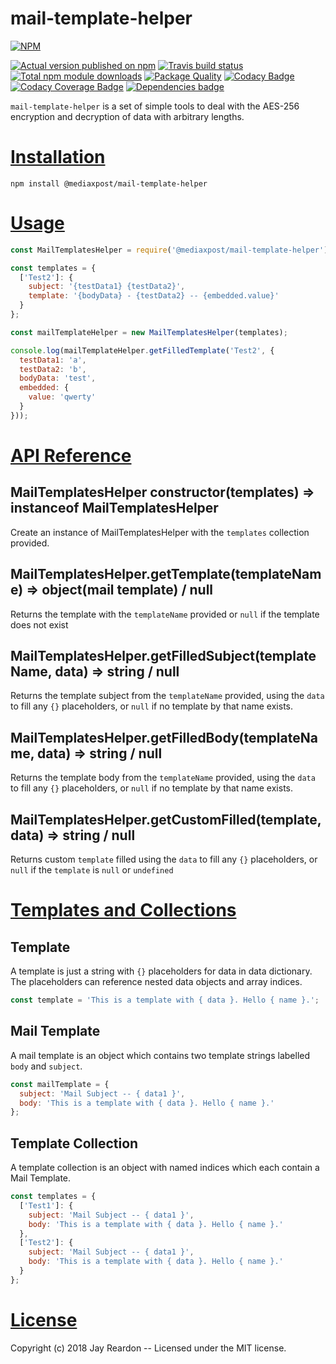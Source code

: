 # mail-template-helper

[![NPM](https://nodei.co/npm/@mediaxpost/mail-template-helper.png?downloads=true)](https://nodei.co/npm/@mediaxpost/mail-template-helper/)

[![Actual version published on npm](http://img.shields.io/npm/v/@mediaxpost/mail-template-helper.svg)](https://www.npmjs.org/package/@mediaxpost/mail-template-helper)
[![Travis build status](https://travis-ci.org/MediaXPost/mail-template-helper.svg)](https://www.npmjs.org/package/@mediaxpost/mail-template-helper)
[![Total npm module downloads](http://img.shields.io/npm/dt/@mediaxpost/mail-template-helper.svg)](https://www.npmjs.org/package/@mediaxpost/mail-template-helper)
[![Package Quality](http://npm.packagequality.com/badge/@mediaxpost/mail-template-helper.png)](http://packagequality.com/#?package=@mediaxpost/mail-template-helper)
[![Codacy Badge](https://api.codacy.com/project/badge/Grade/43225424afb04627afd2e026712d5281)](https://www.codacy.com/app/chronosis/mail-template-helper?utm_source=github.com&amp;utm_medium=referral&amp;utm_content=MediaXPost/mail-template-helper&amp;utm_campaign=Badge_Grade)
[![Codacy Coverage  Badge](https://api.codacy.com/project/badge/Coverage/43225424afb04627afd2e026712d5281)](https://www.codacy.com/app/chronosis/mail-template-helper?utm_source=github.com&utm_medium=referral&utm_content=MediaXPost/mail-template-helper&utm_campaign=Badge_Coverage)
[![Dependencies badge](https://david-dm.org/MediaXPost/mail-template-helper/status.svg)](https://david-dm.org/MediaXPost/mail-template-helper?view=list)


`mail-template-helper` is a set of simple tools to deal with the AES-256 encryption and decryption of data with arbitrary lengths.

# [Installation](#installation)
<a name="installation"></a>

```shell
npm install @mediaxpost/mail-template-helper
```

# [Usage](#usage)
<a name="usage"></a>

```js
const MailTemplatesHelper = require('@mediaxpost/mail-template-helper');

const templates = {
  ['Test2']: {
    subject: '{testData1} {testData2}',
    template: '{bodyData} - {testData2} -- {embedded.value}'
  }
};

const mailTemplateHelper = new MailTemplatesHelper(templates);

console.log(mailTemplateHelper.getFilledTemplate('Test2', {
  testData1: 'a',
  testData2: 'b',
  bodyData: 'test',
  embedded: {
    value: 'qwerty'
  }
}));
```

# [API Reference](#api)
<a name="api"></a>

## MailTemplatesHelper constructor(templates) ⇒ instanceof MailTemplatesHelper
Create an instance of MailTemplatesHelper with the `templates` collection provided.

## MailTemplatesHelper.getTemplate(templateName) ⇒ object(mail template) / null
Returns the template with the `templateName` provided or `null` if the template does not exist

## MailTemplatesHelper.getFilledSubject(templateName, data) ⇒ string / null
Returns the template subject from the `templateName` provided, using the `data` to fill any `{}` placeholders, or `null` if no template by that name exists.

## MailTemplatesHelper.getFilledBody(templateName, data) ⇒ string / null
Returns the template body from the `templateName` provided, using the `data` to fill any `{}` placeholders, or `null` if no template by that name exists.

## MailTemplatesHelper.getCustomFilled(template, data) ⇒ string / null
Returns custom `template` filled using the `data` to fill any `{}` placeholders, or `null` if the `template` is `null` or `undefined`

# [Templates and Collections](#templates)
<a name="templates"></a>

## Template
A template is just a string with `{}` placeholders for data in data dictionary. The placeholders can reference nested data objects and array indices.

```js
const template = 'This is a template with { data }. Hello { name }.';
```

## Mail Template
A mail template is an object which contains two template strings labelled `body` and `subject`.

```js
const mailTemplate = {
  subject: 'Mail Subject -- { data1 }',
  body: 'This is a template with { data }. Hello { name }.'
};
```

## Template Collection
A template collection is an object with named indices which each contain a Mail Template.

```js
const templates = {
  ['Test1']: {
    subject: 'Mail Subject -- { data1 }',
    body: 'This is a template with { data }. Hello { name }.'
  },
  ['Test2']: {
    subject: 'Mail Subject -- { data1 }',
    body: 'This is a template with { data }. Hello { name }.'
  }
};
```

# [License](#license)
<a name="license"></a>

Copyright (c) 2018 Jay Reardon -- Licensed under the MIT license.
